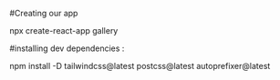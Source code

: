 
#Creating our app


npx create-react-app gallery

#installing dev dependencies :

npm install -D tailwindcss@latest postcss@latest autoprefixer@latest




